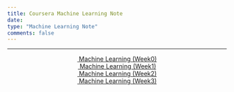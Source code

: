 ```yaml
---
title: Coursera Machine Learning Note
date: 
type: "Machine Learning Note"
comments: false
---
```

---

<center>
    <a href="https://tankeryang.github.io/posts/Machine%20Learning%20(Week0)"><i class="fa fa-external-link" aria-hidden="true"></i>&nbsp;Machine Learning (Week0)</a>
    <br>
    <a href="https://tankeryang.github.io/posts/Machine%20Learning%20(Week1)"><i class="fa fa-external-link" aria-hidden="true"></i>&nbsp;Machine Learning (Week1)</a>
    <br>
    <a href="https://tankeryang.github.io/posts/Machine%20Learning%20(Week2)"><i class="fa fa-external-link" aria-hidden="true"></i>&nbsp;Machine Learning (Week2)</a>
    <br>
    <a href="https://tankeryang.github.io/posts/Machine%20Learning%20(Week3)"><i class="fa fa-external-link" aria-hidden="true"></i>&nbsp;Machine Learning (Week3)</a>
</center>

